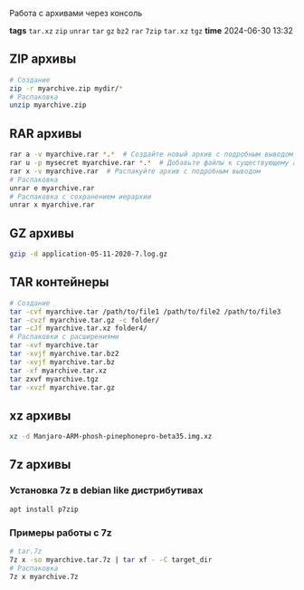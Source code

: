 Работа с архивами через консоль

**tags** `tar.xz` `zip` `unrar` `tar` `gz` `bz2` `rar` `7zip` `tar.xz` `tgz`
**time** 2024-06-30 13:32

## ZIP архивы
```bash
# Создание
zip -r myarchive.zip mydir/*
# Распаковка
unzip myarchive.zip
```
## RAR архивы
```bash
rar a -v myarchive.rar *.*  # Создайте новый архив с подробным выводом
rar u -p mysecret myarchive.rar *.*  # Добавьте файлы к существующему архиву с паролем
rar x -v myarchive.rar  # Распакуйте архив с подробным выводом
# Распаковка
unrar e myarchive.rar
# Распаковка с сохранением иерархии
unrar x myarchive.rar
```
## GZ архивы
```bash
gzip -d application-05-11-2020-7.log.gz
```
## TAR контейнеры
```bash
# Создание
tar -cvf myarchive.tar /path/to/file1 /path/to/file2 /path/to/file3
tar -cvzf myarchive.tar.gz -c folder/
tar -cJf myarchive.tar.xz folder4/
# Распаковки с расширениями
tar -xvf myarchive.tar
tar -xvjf myarchive.tar.bz2
tar -xvjf myarchive.tar.bz
tar -xf myarchive.tar.xz
tar zxvf myarchive.tgz
tar -xvzf myarchive.tar.gz 
``` 
## xz архивы
```bash
xz -d Manjaro-ARM-phosh-pinephonepro-beta35.img.xz
```
## 7z архивы
### Установка 7z в debian like дистрибутивах
```bash
apt install p7zip
``` 
### Примеры работы с 7z
```bash
# tar.7z
7z x -so myarchive.tar.7z | tar xf - -C target_dir
# Распаковка
7z x myarchive.7z
```
